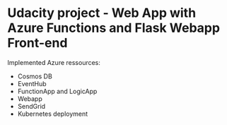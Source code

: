 # Udacity project - Web App with Azure Functions and Flask Webapp Front-end

Implemented Azure ressources:
- Cosmos DB
- EventHub
- FunctionApp and LogicApp
- Webapp
- SendGrid
- Kubernetes deployment

